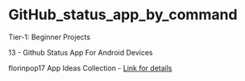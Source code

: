 # GitHub_status_app_by_command

Tier-1: Beginner Projects

13 - Github Status App For Android Devices


florinpop17 App Ideas Collection - [Link for details](https://github.com/florinpop17/app-ideas)
